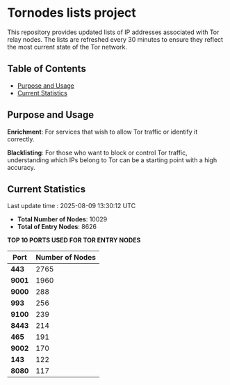 # Tornodes lists project

This repository provides updated lists of IP addresses associated with Tor relay nodes. The lists are refreshed every 30 minutes to ensure they reflect the most current state of the Tor network.

## Table of Contents

- [Purpose and Usage](#purpose-and-usage)
- [Current Statistics](#current-statistics)


## Purpose and Usage

**Enrichment**: For services that wish to allow Tor traffic or identify it correctly.

**Blacklisting**: For those who want to block or control Tor traffic, understanding which IPs belong to Tor can be a starting point with a high accuracy.

## Current Statistics

Last update time : 2025-08-09 13:30:12 UTC

- **Total Number of Nodes**: 10029
- **Total of Entry Nodes**: 8626

**TOP 10 PORTS USED FOR TOR ENTRY NODES**

| **Port** | **Number of Nodes** |
|------|-----------------|
| **443**   | 2765  |
| **9001**   | 1960  |
| **9000**   | 288  |
| **993**   | 256  |
| **9100**   | 239  |
| **8443**   | 214  |
| **465**   | 191  |
| **9002**   | 170  |
| **143**   | 122  |
| **8080**   | 117  |

